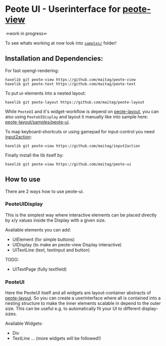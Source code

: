 # Peote UI - Userinterface for [peote-view](https://github.com/maitag/peote-view)

->work in progress<-

To see whats working at now look into [`samples/`](https://github.com/maitag/peote-ui/tree/master/samples) folder!


## Installation and Dependencies:

For fast opengl-rendering:
```
haxelib git peote-view https://github.com/maitag/peote-view
haxelib git peote-text https://github.com/maitag/peote-text
```
  
  
To put ui-elements into a nested layout:
```
haxelib git peote-layout https://github.com/maitag/peote-layout
```
While `PeoteUI` and it's widget-workflow is depend on [peote-layout](https://github.com/maitag/peote-layout),
you can also using `PeoteUIDisplay` and layout it manually like into sample here: [peote-layout/samples/peote-ui](https://github.com/maitag/peote-layout/tree/main/samples/peote-ui).
  
  
To map keyboard-shortcuts or using gamepad for input-control you need [input2action](https://github.com/maitag/input2action):
```
haxelib git peote-view https://github.com/maitag/input2action
```
  
  
Finally install the lib itself by:
```
haxelib git peote-view https://github.com/maitag/peote-ui
```


## How to use

There are 2 ways how to use peote-ui.

### PeoteUIDisplay

This is the simplest way where interactive elements can be placed 
directly by x/y values inside the Display with a given size.

Available elements you can add:
- UIElement (for simple buttons)
- UIDisplay (to make an peote-view Display interactive)
- UITextLine<FontStyle> (text, textinput and button)

TODO:
- UITextPage<FontStyle>  (fully textfield)


### PeoteUI 

Here the PeoteUI itself and all widgets are layout-container abstracts of [peote-layout](https://github.com/maitag/peote-layout).
So you can create a userinterface where all is contained into a nesting structure to make the inner elements scalable
in depend to the outer size. This can be useful e.g. to automatically fit your UI to different display-sizes.

Available Widgets:
- Div
- TextLine
...
(more widgets will be followed!)